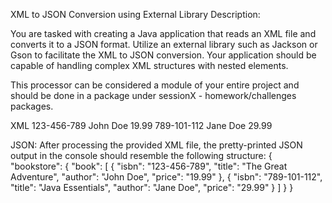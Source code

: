 XML to JSON Conversion using External Library
Description:

You are tasked with creating a Java application that reads an XML file and converts it to a JSON format. Utilize an
external library such as Jackson or Gson to facilitate the XML to JSON conversion. Your application should be capable of
handling complex XML structures with nested elements.

This processor can be considered a module of your entire project and should be done in a package under sessionX -
homework/challenges packages.

XML
<bookstore>
    <book>
        <isbn>123-456-789</isbn>
        <title>The Great Adventure</title>
        <author>John Doe</author>
        <price>19.99</price>
    </book>
    <book>
        <isbn>789-101-112</isbn>
        <title>Java Essentials</title>
        <author>Jane Doe</author>
        <price>29.99</price>
    </book>
</bookstore>

JSON:
After processing the provided XML file, the pretty-printed JSON output in the console should resemble the 
following structure:
{
    "bookstore": {
    "book": [
        {
            "isbn": "123-456-789",
            "title": "The Great Adventure",
            "author": "John Doe",
            "price": "19.99"
        },
        {
            "isbn": "789-101-112",
            "title": "Java Essentials",
            "author": "Jane Doe",
            "price": "29.99"
        }
      ]
    }
}

